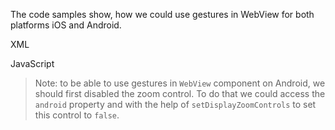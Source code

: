 The code samples show, how we could use gestures in WebView for both platforms iOS and Android.

XML
<snippet id='web-gestures-xml'/>

JavaScript
<snippet id='webview-js-gestures'/>

>Note: to be able to use gestures in `WebView` component on Android, we should first disabled the zoom control. To do that we could access the `android` property and with the help of  `setDisplayZoomControls` to set this control to `false`.